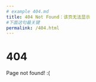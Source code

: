 ```yaml
---
# example 404.md
title: 404 Not Found：该页无法显示
#下面这句最关键
permalink: /404.html
---
```


# 404

Page not found! :(
